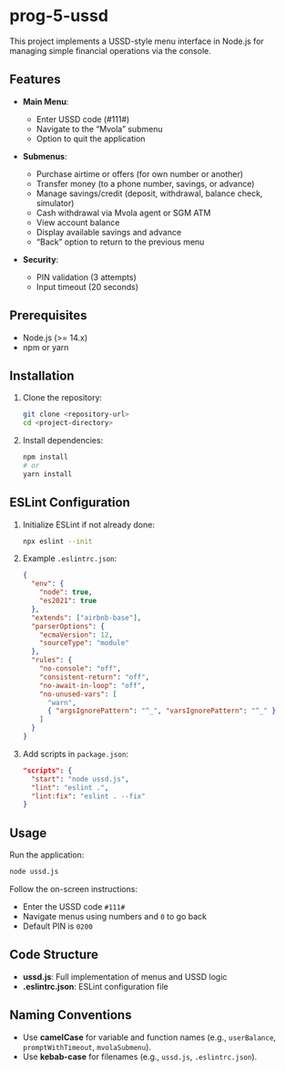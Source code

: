 # prog-5-ussd

This project implements a USSD-style menu interface in Node.js for managing simple financial operations via the console.

## Features

- **Main Menu**:

  - Enter USSD code (#111#)
  - Navigate to the “Mvola” submenu
  - Option to quit the application

- **Submenus**:

  - Purchase airtime or offers (for own number or another)
  - Transfer money (to a phone number, savings, or advance)
  - Manage savings/credit (deposit, withdrawal, balance check, simulator)
  - Cash withdrawal via Mvola agent or SGM ATM
  - View account balance
  - Display available savings and advance
  - “Back” option to return to the previous menu

- **Security**:

  - PIN validation (3 attempts)
  - Input timeout (20 seconds)

## Prerequisites

- Node.js (>= 14.x)
- npm or yarn

## Installation

1. Clone the repository:

   ```bash
   git clone <repository-url>
   cd <project-directory>
   ```

2. Install dependencies:

   ```bash
   npm install
   # or
   yarn install
   ```

## ESLint Configuration

1. Initialize ESLint if not already done:

   ```bash
   npx eslint --init
   ```

2. Example `.eslintrc.json`:

   ```json
   {
     "env": {
       "node": true,
       "es2021": true
     },
     "extends": ["airbnb-base"],
     "parserOptions": {
       "ecmaVersion": 12,
       "sourceType": "module"
     },
     "rules": {
       "no-console": "off",
       "consistent-return": "off",
       "no-await-in-loop": "off",
       "no-unused-vars": [
         "warn",
         { "argsIgnorePattern": "^_", "varsIgnorePattern": "^_" }
       ]
     }
   }
   ```

3. Add scripts in `package.json`:

   ```json
   "scripts": {
     "start": "node ussd.js",
     "lint": "eslint .",
     "lint:fix": "eslint . --fix"
   }
   ```

## Usage

Run the application:

```bash
node ussd.js
```

Follow the on-screen instructions:

- Enter the USSD code `#111#`
- Navigate menus using numbers and `0` to go back
- Default PIN is `0200`

## Code Structure

- **ussd.js**: Full implementation of menus and USSD logic
- **.eslintrc.json**: ESLint configuration file

## Naming Conventions

- Use **camelCase** for variable and function names (e.g., `userBalance`, `promptWithTimeout`, `mvolaSubmenu`).
- Use **kebab-case** for filenames (e.g., `ussd.js`, `.eslintrc.json`).
